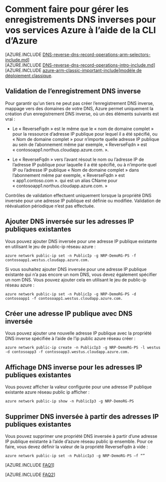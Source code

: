 <properties
   pageTitle="Gérer les enregistrements DNS inverses pour vos services Azure à l’aide de la CLI d’Azure | Microsoft Azure"
   description="Comment gérer les enregistrements DNS inversées ou enregistrements PTR pour les services Azure à l’aide de la CLI d’Azure dans le Gestionnaire de ressources"
   services="DNS"
   documentationCenter="na"
   authors="s-malone"
   manager="carmonm"
   editor=""
   tags="azure-resource-manager"
/>
<tags
   ms.service="DNS"
   ms.devlang="na"
   ms.topic="article"
   ms.tgt_pltfrm="na"
   ms.workload="infrastructure-services"
   ms.date="10/28/2016"
   ms.author="smalone" />

# <a name="how-to-manage-reverse-dns-records-for-your-azure-services-using-the-azure-cli"></a>Comment faire pour gérer les enregistrements DNS inverses pour vos services Azure à l’aide de la CLI d’Azure

[AZURE.INCLUDE [DNS-reverse-dns-record-operations-arm-selectors-include.md](../../includes/dns-reverse-dns-record-operations-arm-selectors-include.md)]
<BR>
[AZURE.INCLUDE [DNS-reverse-dns-record-operations-intro-include.md](../../includes/dns-reverse-dns-record-operations-intro-include.md)]
<BR>
[AZURE.INCLUDE [azure-arm-classic-important-include](../../includes/learn-about-deployment-models-rm-include.md)][modèle de déploiement classique](dns-reverse-dns-record-operations-classic-ps.md).

## <a name="validation-of-reverse-dns-records"></a>Validation de l’enregistrement DNS inverse
Pour garantir qu'un tiers ne peut pas créer l’enregistrement DNS inverse, mappage vers des domaines de votre DNS, Azure permet uniquement la création d’un enregistrement DNS inverse, où un des éléments suivants est vrai :

- Le « ReverseFqdn » est le même que le « nom de domaine complet » pour la ressource d’adresse IP publique pour lequel il a été spécifié, ou « Nom de domaine complet » pour n’importe quelle adresse IP publique au sein de l’abonnement même par exemple, « ReverseFqdn » est « contosoapp1.northus.cloudapp.azure.com. ».

- Le « ReverseFqdn » vers l’avant résout le nom ou l’adresse IP de l’adresse IP publique pour laquelle il a été spécifié, ou à n’importe quel IP ou l’adresse IP publique « Nom de domaine complet » dans l’abonnement même par exemple, « ReverseFqdn » est « app1.contoso.com ». qui est un alias CName pour « contosoapp1.northus.cloudapp.azure.com. »

Contrôles de validation effectuent uniquement lorsque la propriété DNS inversée pour une adresse IP publique est définie ou modifiée. Validation de réévaluation périodique n’est pas effectuée.

## <a name="add-reverse-dns-to-existing-public-ip-addresses"></a>Ajouter DNS inversée sur les adresses IP publiques existantes
Vous pouvez ajouter DNS inversée pour une adresse IP publique existante en utilisant le jeu de public-ip réseau azure :

    azure network public-ip set -n PublicIp -g NRP-DemoRG-PS -f contosoapp1.westus.cloudapp.azure.com.

Si vous souhaitez ajouter DNS inversée pour une adresse IP publique existante qui n’a pas encore un nom DNS, vous devez également spécifier un nom DNS. Vous pouvez ajouter cela en utilisant le jeu de public-ip réseau azure :

    azure network public-ip set -n PublicIp -g NRP-DemoRG-PS -d contosoapp1 -f contosoapp1.westus.cloudapp.azure.com.

## <a name="create-a-public-ip-address-with-reverse-dns"></a>Créer une adresse IP publique avec DNS inversée
Vous pouvez ajouter une nouvelle adresse IP publique avec la propriété DNS inverse spécifiée à l’aide de l’ip public azure réseau créer :

    azure network public-ip create -n PublicIp3 -g NRP-DemoRG-PS -l westus -d contosoapp3 -f contosoapp3.westus.cloudapp.azure.com.

## <a name="view-reverse-dns-for-existing-public-ip-addresses"></a>Affichage DNS inverse pour les adresses IP publiques existantes
Vous pouvez afficher la valeur configurée pour une adresse IP publique existante azure réseau public ip afficher :

    azure network public-ip show -n PublicIp3 -g NRP-DemoRG-PS

## <a name="remove-reverse-dns-from-existing-public-ip-addresses"></a>Supprimer DNS inversée à partir des adresses IP publiques existantes
Vous pouvez supprimer une propriété DNS inversée à partir d’une adresse IP publique existante à l’aide d’azure réseau public ip ensemble. Pour ce faire, vous devez définir la valeur de la propriété ReverseFqdn à vide :

    azure network public-ip set -n PublicIp3 -g NRP-DemoRG-PS –f “”

[AZURE.INCLUDE [FAQ1](../../includes/dns-reverse-dns-record-operations-faq-host-own-arpa-zone-include.md)]

[AZURE.INCLUDE [FAQ2](../../includes/dns-reverse-dns-record-operations-faq-arm-include.md)]

